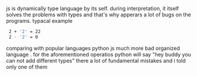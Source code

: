 js is dynamically type language by its self. during interpretation, it itself solves 
the problems with types and that's why apperars a lot of bugs on the programs. typacal example 
```sh
 2 + '2' = 22
 2 - '2' = 0
```

comparing with popular languages python js much more bad organized language . for the aforementioned operatios python will say "hey buddy you can not add different types"
there a lot of fundamental mistakes and i told only one of them